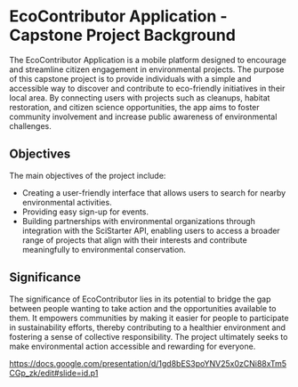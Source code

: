  # EcoContributor Application - Capstone Project Background

The EcoContributor Application is a mobile platform designed to encourage and streamline citizen engagement in environmental projects. The purpose of this capstone project is to provide individuals with a simple and accessible way to discover and contribute to eco-friendly initiatives in their local area. By connecting users with projects such as cleanups, habitat restoration, and citizen science opportunities, the app aims to foster community involvement and increase public awareness of environmental challenges.

## Objectives
The main objectives of the project include:
- Creating a user-friendly interface that allows users to search for nearby environmental activities.
- Providing easy sign-up for events.
- Building partnerships with environmental organizations through integration with the SciStarter API, enabling users to access a broader range of projects that align with their interests and contribute meaningfully to environmental conservation.

## Significance
The significance of EcoContributor lies in its potential to bridge the gap between people wanting to take action and the opportunities available to them. It empowers communities by making it easier for people to participate in sustainability efforts, thereby contributing to a healthier environment and fostering a sense of collective responsibility. The project ultimately seeks to make environmental action accessible and rewarding for everyone.










https://docs.google.com/presentation/d/1gd8bES3poYNV25x0zCNi88xTm5CGp_zk/edit#slide=id.p1
